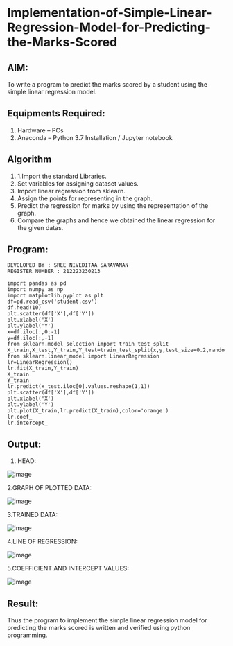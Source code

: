 # Implementation-of-Simple-Linear-Regression-Model-for-Predicting-the-Marks-Scored

## AIM:
To write a program to predict the marks scored by a student using the simple linear regression model.

## Equipments Required:
1. Hardware – PCs
2. Anaconda – Python 3.7 Installation / Jupyter notebook

## Algorithm
1. 1.Import the standard Libraries.   
2.  Set variables for assigning dataset values.
3. Import linear regression from sklearn.
4. Assign the points for representing in the graph.
5. Predict the regression for marks by using the representation of the graph.
6. Compare the graphs and hence we obtained the linear regression for the given datas.

## Program:
```
DEVOLOPED BY : SREE NIVEDITAA SARAVANAN
REGISTER NUMBER : 212223230213
```
```
import pandas as pd
import numpy as np
import matplotlib.pyplot as plt
df=pd.read_csv('student.csv')
df.head(10)
plt.scatter(df['X'],df['Y'])
plt.xlabel('X')
plt.ylabel('Y')
x=df.iloc[:,0:-1]
y=df.iloc[:,-1]
from sklearn.model_selection import train_test_split
X_train,X_test,Y_train,Y_test=train_test_split(x,y,test_size=0.2,random_state=0)
from sklearn.linear_model import LinearRegression
lr=LinearRegression()
lr.fit(X_train,Y_train)
X_train
Y_train
lr.predict(x_test.iloc[0].values.reshape(1,1))
plt.scatter(df['X'],df['Y'])
plt.xlabel('X')
plt.ylabel('Y')
plt.plot(X_train,lr.predict(X_train),color='orange')
lr.coef_
lr.intercept_

```
## Output:

1. HEAD:

![image](https://github.com/sreeniveditaa/Implementation-of-Simple-Linear-Regression-Model-for-Predicting-the-Marks-Scored/assets/147473268/da260614-2786-47a1-83c6-26c550169143)

2.GRAPH OF PLOTTED DATA:

![image](https://github.com/sreeniveditaa/Implementation-of-Simple-Linear-Regression-Model-for-Predicting-the-Marks-Scored/assets/147473268/ab589ae7-6b8d-4efa-91f5-3b797f22753a)

3.TRAINED DATA:

![image](https://github.com/sreeniveditaa/Implementation-of-Simple-Linear-Regression-Model-for-Predicting-the-Marks-Scored/assets/147473268/3995e175-5db6-43c5-84e1-8045cd275734)

4.LINE OF REGRESSION:

![image](https://github.com/sreeniveditaa/Implementation-of-Simple-Linear-Regression-Model-for-Predicting-the-Marks-Scored/assets/147473268/b0689c5b-ca32-46b3-b2ba-dce7ee6163f0)

5.COEFFICIENT AND INTERCEPT VALUES:

![image](https://github.com/sreeniveditaa/Implementation-of-Simple-Linear-Regression-Model-for-Predicting-the-Marks-Scored/assets/147473268/2ccac396-e05d-431b-9f83-7045e377fe78)


## Result:
Thus the program to implement the simple linear regression model for predicting the marks scored is written and verified using python programming.
